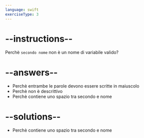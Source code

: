 ```yaml
---
language: swift
exerciseType: 3
---
```


# --instructions--

Perchè `secondo nome` non è un nome di variabile valido?

# --answers--

- Perchè entrambe le parole devono essere scritte in maiuscolo
- Perchè non è descrittivo
- Perchè contiene uno spazio tra secondo e nome

# --solutions--

- Perchè contiene uno spazio tra secondo e nome
